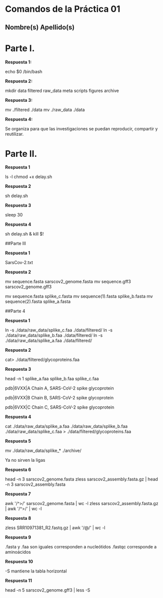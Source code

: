 # Comandos de la Práctica 01
## Nombre(s) Apellido(s)

# Parte I. 

**Respuesta 1:**

echo $0
/bin/bash 

**Respuesta 2:**

mkdir data filtered raw_data meta scripts figures archive


**Respuesta 3:**

mv ./filtered ./data
mv ./raw_data ./data

**Respuesta 4:**

Se organiza para que las investigaciones se puedan reproducir, compartir y reutilizar.

# Parte II.

**Respuesta 1**

ls -l
chmod +x delay.sh

**Respuesta 2**

sh delay.sh

**Respuesta 3**

sleep 30

**Respuesta 4**

sh delay.sh &
kill $!

##Parte III

**Respuesta 1**

SarsCov-2.txt

**Respuesta 2**

mv sequence.fasta sarscov2_genome.fasta
mv sequence.gff3 sarscov2_genome.gff3

mv sequence.fasta splike_c.fasta
mv sequence(1).fasta splike_b.fasta
mv sequence(2).fasta splike_a.fasta


##Parte 4

**Respuesta 1**

ln -s ./data/raw_data/splike_c.faa ./data/filtered/
ln -s ./data/raw_data/splike_b.faa ./data/filtered/
ln -s ./data/raw_data/splike_a.faa ./data/filtered/

**Respuesta 2**

cat> ./data/filtered/glycoproteins.faa

**Respuesta 3**

head -n 1 splike_a.faa splike_b.faa splike_c.faa 

pdb|6VXX|A Chain A, SARS-CoV-2 spike glycoprotein

pdb|6VXX|B Chain B, SARS-CoV-2 spike glycoprotein

pdb|6VXX|C Chain C, SARS-CoV-2 spike glycoprotein


**Respuesta 4**

cat ./data/raw_data/splike_a.faa ./data/raw_data/splike_b.faa ./data/raw_data/splike_c.faa > ./data/filtered/glycoproteins.faa

**Respuesta 5**

mv ./data/raw_data/splike_* ./archive/

Ya no sirven la ligas

**Respuesta 6**

head -n 3 sarscov2_genome.fasta
zless sarscov2_assembly.fasta.gz | head -n 3 sarscov2_assembly.fasta

**Respuesta 7**

awk '/^>/' sarscov2_genome.fasta | wc -l
zless sarscov2_assembly.fasta.gz | awk '/^>/' | wc -l

**Respuesta 8**

zless SRR10971381_R2.fastq.gz | awk '/@/' | wc -l

**Respuesta 9**

.fasta y .faa son iguales corresponden a nucleótidos
.fastqc corresponde a aminoácidos

**Respuesta 10**

-S mantiene la tabla horizontal

**Respuesta 11**

head -n 5 sarscov2_genome.gff3 | less -S





















